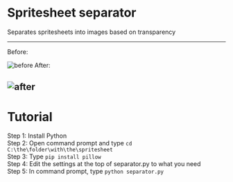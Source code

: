 # Spritesheet separator

Separates spritesheets into images based on transparency

---
Before:

![before](https://cdn.discordapp.com/attachments/1177805378185068544/1196319006685134938/image.png?ex=65b731e5&is=65a4bce5&hm=c3b5da9cffdf1c6b960b52c54992b76e8f4e0c282b99db4229a142c3fc50b0fc&)
After:

![after](https://cdn.discordapp.com/attachments/1177805378185068544/1196319006982951043/image.png?ex=65b731e5&is=65a4bce5&hm=bf0b177e84b34c6136b6729eb0da0a5245ed99dd7434a6861e839cdc20517ec0&)
---
# Tutorial
Step 1: Install Python\
Step 2: Open command prompt and type `cd C:\the\folder\with\the\spritesheet`\
Step 3: Type `pip install pillow`\
Step 4: Edit the settings at the top of separator.py to what you need\
Step 5: In command prompt, type `python separator.py`
